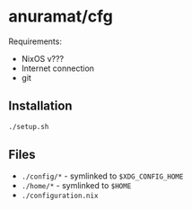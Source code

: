 # anuramat/cfg

Requirements:
- NixOS v???
- Internet connection
- git

## Installation
```sh
./setup.sh
```

## Files
- `./config/*` - symlinked to `$XDG_CONFIG_HOME`
- `./home/*` - symlinked to `$HOME`
- `./configuration.nix`
